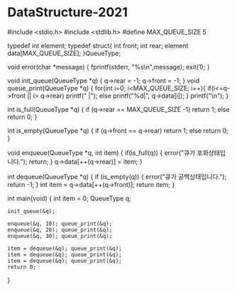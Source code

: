 # DataStructure-2021
#include <stdio.h>
#include <stdlib.h>
#define MAX_QUEUE_SIZE 5

typedef int element;
typedef struct{
    int front;
    int rear;
    element data[MAX_QUEUE_SIZE];
}QueueType;

void error(char *message)
{
    fprintf(stderr, "%s\n",message);
    exit(1);
}

void init_queue(QueueType *q)
{
    q->rear = -1;
    q->front = -1;
}
void queue_print(QueueType *q)
{
    for(int i=0; i<MAX_QUEUE_SIZE; i++){
        if(i<=q->front || i> q->rear)
            printf("  |");
        else
            printf("%d|", q->data[i]);
    }
    printf("\n");
}

int is_full(QueueType *q)
{
    if (q->rear == MAX_QUEUE_SIZE -1)
        return 1;
    else
        return 0;
}

int is_empty(QueueType *q)
{
    if (q->front == q->rear)
        return 1;
    else
        return 0;
}

void enqueue(QueueType *q, int item)
{
    if(is_full(q)) {
        error("큐가 포화상태입니다.");
        return;
    }
    q->data[++(q->rear)] = item;
}

int dequeue(QueueType *q)
{
    if (is_empty(q)) {
        error("큐가 공백상태입니다.");
        return -1;
    }
    int item = q->data[++(q->front)];
    return item;
}

int main(void)
{
    int item = 0;
    QueueType q;
    
    init_queue(&q);
    
    enqueue(&q, 10); queue_print(&q);
    enqueue(&q, 20); queue_print(&q);
    enqueue(&q, 30); queue_print(&q);
    
    item = dequeue(&q); queue_print(&q);
    item = dequeue(&q); queue_print(&q);
    item = dequeue(&q); queue_print(&q);
    return 0;
}
